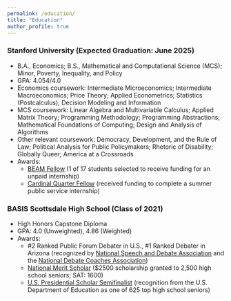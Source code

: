 ```yaml
---
permalink: /education/
title: "Education"
author_profile: true
---
```


### Stanford University (Expected Graduation: June 2025)
- B.A., Economics; B.S., Mathematical and Computational Science (MCS); Minor, Poverty, Inequality, and Policy
- GPA: 4.054/4.0
- Economics coursework: Intermediate Microeconomics; Intermediate Macroeconomics; Price Theory; Applied Econometrics; Statistics (Postcalculus); Decision Modeling and Information
- MCS coursework: Linear Algebra and Multivariable Calculus; Applied Matrix Theory; Programming Methodology; Programming Abstractions; Mathematical Foundations of Computing; Design and Analysis of Algorithms
- Other relevant coursework: Democracy, Development, and the Rule of Law; Political Analysis for Public Policymakers; Rhetoric of Disability; Globally Queer; America at a Crossroads
- Awards: 
  - [BEAM Fellow](https://careered.stanford.edu/jobs-internships/get-funded-unpaid-internships) (1 of 17 students selected to receive funding for an unpaid internship)
  - [Cardinal Quarter Fellow](https://cardinalservice.stanford.edu/opportunities/haas-center-cardinal-quarter-fellowship-summer-2022) (received funding to complete a summer public service internship)

### BASIS Scottsdale High School (Class of 2021)
- High Honors Capstone Diploma
- GPA: 4.0 (Unweighted), 4.86 (Weighted)
- Awards:
  - #2 Ranked Public Forum Debater in U.S., #1 Ranked Debater in Arizona (recognized by [National Speech and Debate Association](https://www.speechanddebate.org/) and the [National Debate Coaches Association](http://www.debatecoaches.org/))
  - [National Merit Scholar](https://en.wikipedia.org/wiki/National_Merit_Scholarship_Program) ($2500 scholarship granted to 2,500 high school seniors; SAT: 1600)
  - [U.S. Presidential Scholar Semifinalist](https://en.wikipedia.org/wiki/Presidential_Scholars_Program) (recognition from the U.S. Department of Education as one of 625 top high school seniors)


